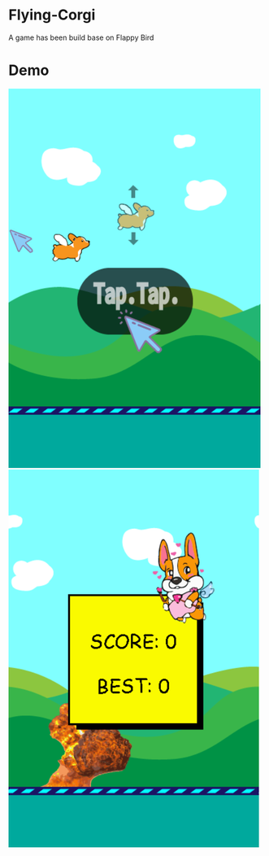 # Flying-Corgi
A game has been build base on Flappy Bird

# Demo
<img src="demo1.png">
<img src="demo3.png">
